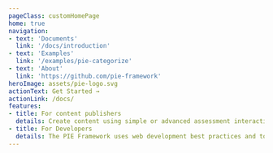 ```yaml
---
pageClass: customHomePage
home: true
navigation:
- text: 'Documents'
  link: '/docs/introduction'
- text: 'Examples'
  link: '/examples/pie-categorize'
- text: 'About'
  link: 'https://github.com/pie-framework'
heroImage: assets/pie-logo.svg
actionText: Get Started →
actionLink: /docs/
features:
- title: For content publishers
  details: Create content using simple or advanced assessment interactions and distribute it to your customers with the confidence that your content will appear and function exactly as designed by your content authors.
- title: For Developers
  details: The PIE Framework uses web development best practices and tools to allow you to easily create re-usable question types with advanced UI and scoring behavior, and allows you to distribute these question types so they can be used on any system. You can use javascript frameworks, ES6 module loading and live reloading during development.
---
```

